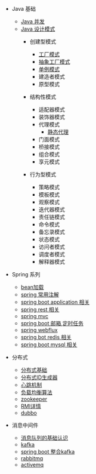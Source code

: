 - Java 基础
    - [Java 并发](/concurrence/readme.md)
    - [Java 设计模式](/design/readme.md)
        - 创建型模式
            - [工厂模式](/docs/design/工厂模式.md)
            - [抽象工厂模式](/docs/design/抽象工厂模式.md)
            - [单例模式](/docs/design/单例模式.md)
            - 建造者模式
            - 原型模式
        - 结构性模式
            - 适配器模式
            - 装饰器模式
            - 代理模式
                - [静态代理](/docs/design/代理模式.md)
            - 门面模式
            - 桥接模式
            - 组合模式
            - 享元模式
           
        - 行为型模式
            - 策略模式
            - 模板模式
            - 观察模式
            - 迭代器模式
            - 责任链模式
            - 命令模式
            - 备忘录模式
            - 状态模式
            - 访问者模式
            - 调度者模式
            - 解释器模式
- Spring 系列
    - [bean加载](doc/bean加载.md)
    - [spring 常用注解](doc/spring注解.md)
    - [spring boot application 相关](microservice-core/spring-application/readme.md)
    - [spring rest 相关](microservice-core/rest/readme.md)
    - [spring mvc](microservice-core/mvc/readme.md)
    - [spring boot 邮箱,定时任务](microservice-core/email-task/readme.md)
    - [spring webflux](microservice-core/webflux/readme.md)
    - [spring bot redis 相关](microservice-core/spring-boot-redis-demo/readme.md)
    - [spring boot mysql 相关](microservice-core/spring-boot-mysql/readme.md)
    
- 分布式
    - [分布式基础](distributed/认识分布式.md)
    - [分布式ID生成器](distributed/id-gen/readme.md)
    - [心跳机制](distributed/heartbeat/readme.md)
    - [负载均衡算法](docs/distributed/负载均衡.md)
    - [zookeeper](distributed/zookeeper/readme.md)
    - [RMI详情](distributed/RMI.md)
    - [dubbo](distributed/dubbo/readme.md)
- 消息中间件
    - [消息队列的基础认识](distributed/mq/readme.md)
    - [kafka](distributed/mq/kafka/readme.md)
    - [spring boot 整合kafka](distributed/mq/springboot-kafka-demo/readme.md)
    - [rabbitmq](distributed/mq/rabbitmq/readme.md)
    - [activemq](distributed/mq/activemq/readme.md)